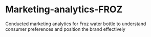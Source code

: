 # Marketing-analytics-FROZ
Conducted marketing analytics for Froz water bottle to understand consumer preferences and position the brand effectively
